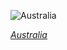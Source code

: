 
![Australia](https://www.gstatic.com/prettyearth/assets/full/2426.jpg)

*[Australia](https://www.google.com/maps/@-26.139933,113.248739,14z/data=!3m1!1e3)*
